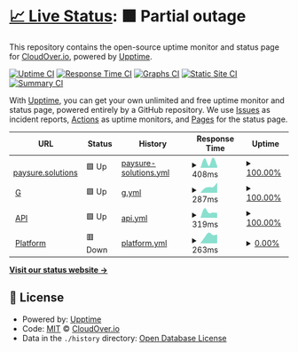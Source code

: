 # [📈 Live Status](https://cloudover.github.io/upptime): <!--live status--> **🟧 Partial outage**

This repository contains the open-source uptime monitor and status page for [CloudOver.io](http://cloudover.org), powered by [Upptime](https://github.com/upptime/upptime).

[![Uptime CI](https://github.com/cloudover/upptime/workflows/Uptime%20CI/badge.svg)](https://github.com/cloudover/upptime/actions?query=workflow%3A%22Uptime+CI%22)
[![Response Time CI](https://github.com/cloudover/upptime/workflows/Response%20Time%20CI/badge.svg)](https://github.com/cloudover/upptime/actions?query=workflow%3A%22Response+Time+CI%22)
[![Graphs CI](https://github.com/cloudover/upptime/workflows/Graphs%20CI/badge.svg)](https://github.com/cloudover/upptime/actions?query=workflow%3A%22Graphs+CI%22)
[![Static Site CI](https://github.com/cloudover/upptime/workflows/Static%20Site%20CI/badge.svg)](https://github.com/cloudover/upptime/actions?query=workflow%3A%22Static+Site+CI%22)
[![Summary CI](https://github.com/cloudover/upptime/workflows/Summary%20CI/badge.svg)](https://github.com/cloudover/upptime/actions?query=workflow%3A%22Summary+CI%22)

With [Upptime](https://upptime.js.org), you can get your own unlimited and free uptime monitor and status page, powered entirely by a GitHub repository. We use [Issues](https://github.com/cloudover/upptime/issues) as incident reports, [Actions](https://github.com/cloudover/upptime/actions) as uptime monitors, and [Pages](https://cloudover.github.io/upptime) for the status page.

<!--start: status pages-->
<!-- This summary is generated by Upptime (https://github.com/upptime/upptime) -->
<!-- Do not edit this manually, your changes will be overwritten -->
<!-- prettier-ignore -->
| URL | Status | History | Response Time | Uptime |
| --- | ------ | ------- | ------------- | ------ |
| <img alt="" src="https://icons.duckduckgo.com/ip3/paysure.solutions.ico" height="13"> [paysure.solutions](https://paysure.solutions) | 🟩 Up | [paysure-solutions.yml](https://github.com/cloudOver/upptime/commits/HEAD/history/paysure-solutions.yml) | <details><summary><img alt="Response time graph" src="./graphs/paysure-solutions/response-time-week.png" height="20"> 408ms</summary><br><a href="https://cloudover.github.io/upptime/history/paysure-solutions"><img alt="Response time 408" src="https://img.shields.io/endpoint?url=https%3A%2F%2Fraw.githubusercontent.com%2FcloudOver%2Fupptime%2FHEAD%2Fapi%2Fpaysure-solutions%2Fresponse-time.json"></a><br><a href="https://cloudover.github.io/upptime/history/paysure-solutions"><img alt="24-hour response time 408" src="https://img.shields.io/endpoint?url=https%3A%2F%2Fraw.githubusercontent.com%2FcloudOver%2Fupptime%2FHEAD%2Fapi%2Fpaysure-solutions%2Fresponse-time-day.json"></a><br><a href="https://cloudover.github.io/upptime/history/paysure-solutions"><img alt="7-day response time 408" src="https://img.shields.io/endpoint?url=https%3A%2F%2Fraw.githubusercontent.com%2FcloudOver%2Fupptime%2FHEAD%2Fapi%2Fpaysure-solutions%2Fresponse-time-week.json"></a><br><a href="https://cloudover.github.io/upptime/history/paysure-solutions"><img alt="30-day response time 408" src="https://img.shields.io/endpoint?url=https%3A%2F%2Fraw.githubusercontent.com%2FcloudOver%2Fupptime%2FHEAD%2Fapi%2Fpaysure-solutions%2Fresponse-time-month.json"></a><br><a href="https://cloudover.github.io/upptime/history/paysure-solutions"><img alt="1-year response time 408" src="https://img.shields.io/endpoint?url=https%3A%2F%2Fraw.githubusercontent.com%2FcloudOver%2Fupptime%2FHEAD%2Fapi%2Fpaysure-solutions%2Fresponse-time-year.json"></a></details> | <details><summary><a href="https://cloudover.github.io/upptime/history/paysure-solutions">100.00%</a></summary><a href="https://cloudover.github.io/upptime/history/paysure-solutions"><img alt="All-time uptime 100.00%" src="https://img.shields.io/endpoint?url=https%3A%2F%2Fraw.githubusercontent.com%2FcloudOver%2Fupptime%2FHEAD%2Fapi%2Fpaysure-solutions%2Fuptime.json"></a><br><a href="https://cloudover.github.io/upptime/history/paysure-solutions"><img alt="24-hour uptime 100.00%" src="https://img.shields.io/endpoint?url=https%3A%2F%2Fraw.githubusercontent.com%2FcloudOver%2Fupptime%2FHEAD%2Fapi%2Fpaysure-solutions%2Fuptime-day.json"></a><br><a href="https://cloudover.github.io/upptime/history/paysure-solutions"><img alt="7-day uptime 100.00%" src="https://img.shields.io/endpoint?url=https%3A%2F%2Fraw.githubusercontent.com%2FcloudOver%2Fupptime%2FHEAD%2Fapi%2Fpaysure-solutions%2Fuptime-week.json"></a><br><a href="https://cloudover.github.io/upptime/history/paysure-solutions"><img alt="30-day uptime 100.00%" src="https://img.shields.io/endpoint?url=https%3A%2F%2Fraw.githubusercontent.com%2FcloudOver%2Fupptime%2FHEAD%2Fapi%2Fpaysure-solutions%2Fuptime-month.json"></a><br><a href="https://cloudover.github.io/upptime/history/paysure-solutions"><img alt="1-year uptime 100.00%" src="https://img.shields.io/endpoint?url=https%3A%2F%2Fraw.githubusercontent.com%2FcloudOver%2Fupptime%2FHEAD%2Fapi%2Fpaysure-solutions%2Fuptime-year.json"></a></details>
| <img alt="" src="https://icons.duckduckgo.com/ip3/payments.gateway.paysure.solutions.ico" height="13"> [G](https://payments.gateway.paysure.solutions) | 🟩 Up | [g.yml](https://github.com/cloudOver/upptime/commits/HEAD/history/g.yml) | <details><summary><img alt="Response time graph" src="./graphs/g/response-time-week.png" height="20"> 287ms</summary><br><a href="https://cloudover.github.io/upptime/history/g"><img alt="Response time 287" src="https://img.shields.io/endpoint?url=https%3A%2F%2Fraw.githubusercontent.com%2FcloudOver%2Fupptime%2FHEAD%2Fapi%2Fg%2Fresponse-time.json"></a><br><a href="https://cloudover.github.io/upptime/history/g"><img alt="24-hour response time 287" src="https://img.shields.io/endpoint?url=https%3A%2F%2Fraw.githubusercontent.com%2FcloudOver%2Fupptime%2FHEAD%2Fapi%2Fg%2Fresponse-time-day.json"></a><br><a href="https://cloudover.github.io/upptime/history/g"><img alt="7-day response time 287" src="https://img.shields.io/endpoint?url=https%3A%2F%2Fraw.githubusercontent.com%2FcloudOver%2Fupptime%2FHEAD%2Fapi%2Fg%2Fresponse-time-week.json"></a><br><a href="https://cloudover.github.io/upptime/history/g"><img alt="30-day response time 287" src="https://img.shields.io/endpoint?url=https%3A%2F%2Fraw.githubusercontent.com%2FcloudOver%2Fupptime%2FHEAD%2Fapi%2Fg%2Fresponse-time-month.json"></a><br><a href="https://cloudover.github.io/upptime/history/g"><img alt="1-year response time 287" src="https://img.shields.io/endpoint?url=https%3A%2F%2Fraw.githubusercontent.com%2FcloudOver%2Fupptime%2FHEAD%2Fapi%2Fg%2Fresponse-time-year.json"></a></details> | <details><summary><a href="https://cloudover.github.io/upptime/history/g">100.00%</a></summary><a href="https://cloudover.github.io/upptime/history/g"><img alt="All-time uptime 100.00%" src="https://img.shields.io/endpoint?url=https%3A%2F%2Fraw.githubusercontent.com%2FcloudOver%2Fupptime%2FHEAD%2Fapi%2Fg%2Fuptime.json"></a><br><a href="https://cloudover.github.io/upptime/history/g"><img alt="24-hour uptime 100.00%" src="https://img.shields.io/endpoint?url=https%3A%2F%2Fraw.githubusercontent.com%2FcloudOver%2Fupptime%2FHEAD%2Fapi%2Fg%2Fuptime-day.json"></a><br><a href="https://cloudover.github.io/upptime/history/g"><img alt="7-day uptime 100.00%" src="https://img.shields.io/endpoint?url=https%3A%2F%2Fraw.githubusercontent.com%2FcloudOver%2Fupptime%2FHEAD%2Fapi%2Fg%2Fuptime-week.json"></a><br><a href="https://cloudover.github.io/upptime/history/g"><img alt="30-day uptime 100.00%" src="https://img.shields.io/endpoint?url=https%3A%2F%2Fraw.githubusercontent.com%2FcloudOver%2Fupptime%2FHEAD%2Fapi%2Fg%2Fuptime-month.json"></a><br><a href="https://cloudover.github.io/upptime/history/g"><img alt="1-year uptime 100.00%" src="https://img.shields.io/endpoint?url=https%3A%2F%2Fraw.githubusercontent.com%2FcloudOver%2Fupptime%2FHEAD%2Fapi%2Fg%2Fuptime-year.json"></a></details>
| <img alt="" src="https://icons.duckduckgo.com/ip3/payments-api.one-pay-stage.paysure.solutions.ico" height="13"> [API](https://payments-api.one-pay-stage.paysure.solutions) | 🟩 Up | [api.yml](https://github.com/cloudOver/upptime/commits/HEAD/history/api.yml) | <details><summary><img alt="Response time graph" src="./graphs/api/response-time-week.png" height="20"> 319ms</summary><br><a href="https://cloudover.github.io/upptime/history/api"><img alt="Response time 319" src="https://img.shields.io/endpoint?url=https%3A%2F%2Fraw.githubusercontent.com%2FcloudOver%2Fupptime%2FHEAD%2Fapi%2Fapi%2Fresponse-time.json"></a><br><a href="https://cloudover.github.io/upptime/history/api"><img alt="24-hour response time 319" src="https://img.shields.io/endpoint?url=https%3A%2F%2Fraw.githubusercontent.com%2FcloudOver%2Fupptime%2FHEAD%2Fapi%2Fapi%2Fresponse-time-day.json"></a><br><a href="https://cloudover.github.io/upptime/history/api"><img alt="7-day response time 319" src="https://img.shields.io/endpoint?url=https%3A%2F%2Fraw.githubusercontent.com%2FcloudOver%2Fupptime%2FHEAD%2Fapi%2Fapi%2Fresponse-time-week.json"></a><br><a href="https://cloudover.github.io/upptime/history/api"><img alt="30-day response time 319" src="https://img.shields.io/endpoint?url=https%3A%2F%2Fraw.githubusercontent.com%2FcloudOver%2Fupptime%2FHEAD%2Fapi%2Fapi%2Fresponse-time-month.json"></a><br><a href="https://cloudover.github.io/upptime/history/api"><img alt="1-year response time 319" src="https://img.shields.io/endpoint?url=https%3A%2F%2Fraw.githubusercontent.com%2FcloudOver%2Fupptime%2FHEAD%2Fapi%2Fapi%2Fresponse-time-year.json"></a></details> | <details><summary><a href="https://cloudover.github.io/upptime/history/api">100.00%</a></summary><a href="https://cloudover.github.io/upptime/history/api"><img alt="All-time uptime 100.00%" src="https://img.shields.io/endpoint?url=https%3A%2F%2Fraw.githubusercontent.com%2FcloudOver%2Fupptime%2FHEAD%2Fapi%2Fapi%2Fuptime.json"></a><br><a href="https://cloudover.github.io/upptime/history/api"><img alt="24-hour uptime 100.00%" src="https://img.shields.io/endpoint?url=https%3A%2F%2Fraw.githubusercontent.com%2FcloudOver%2Fupptime%2FHEAD%2Fapi%2Fapi%2Fuptime-day.json"></a><br><a href="https://cloudover.github.io/upptime/history/api"><img alt="7-day uptime 100.00%" src="https://img.shields.io/endpoint?url=https%3A%2F%2Fraw.githubusercontent.com%2FcloudOver%2Fupptime%2FHEAD%2Fapi%2Fapi%2Fuptime-week.json"></a><br><a href="https://cloudover.github.io/upptime/history/api"><img alt="30-day uptime 100.00%" src="https://img.shields.io/endpoint?url=https%3A%2F%2Fraw.githubusercontent.com%2FcloudOver%2Fupptime%2FHEAD%2Fapi%2Fapi%2Fuptime-month.json"></a><br><a href="https://cloudover.github.io/upptime/history/api"><img alt="1-year uptime 100.00%" src="https://img.shields.io/endpoint?url=https%3A%2F%2Fraw.githubusercontent.com%2FcloudOver%2Fupptime%2FHEAD%2Fapi%2Fapi%2Fuptime-year.json"></a></details>
| <img alt="" src="https://icons.duckduckgo.com/ip3/paysure-platform.one-pay-stage.paysure.solutions.ico" height="13"> [Platform](https://paysure-platform.one-pay-stage.paysure.solutions) | 🟥 Down | [platform.yml](https://github.com/cloudOver/upptime/commits/HEAD/history/platform.yml) | <details><summary><img alt="Response time graph" src="./graphs/platform/response-time-week.png" height="20"> 263ms</summary><br><a href="https://cloudover.github.io/upptime/history/platform"><img alt="Response time 263" src="https://img.shields.io/endpoint?url=https%3A%2F%2Fraw.githubusercontent.com%2FcloudOver%2Fupptime%2FHEAD%2Fapi%2Fplatform%2Fresponse-time.json"></a><br><a href="https://cloudover.github.io/upptime/history/platform"><img alt="24-hour response time 263" src="https://img.shields.io/endpoint?url=https%3A%2F%2Fraw.githubusercontent.com%2FcloudOver%2Fupptime%2FHEAD%2Fapi%2Fplatform%2Fresponse-time-day.json"></a><br><a href="https://cloudover.github.io/upptime/history/platform"><img alt="7-day response time 263" src="https://img.shields.io/endpoint?url=https%3A%2F%2Fraw.githubusercontent.com%2FcloudOver%2Fupptime%2FHEAD%2Fapi%2Fplatform%2Fresponse-time-week.json"></a><br><a href="https://cloudover.github.io/upptime/history/platform"><img alt="30-day response time 263" src="https://img.shields.io/endpoint?url=https%3A%2F%2Fraw.githubusercontent.com%2FcloudOver%2Fupptime%2FHEAD%2Fapi%2Fplatform%2Fresponse-time-month.json"></a><br><a href="https://cloudover.github.io/upptime/history/platform"><img alt="1-year response time 263" src="https://img.shields.io/endpoint?url=https%3A%2F%2Fraw.githubusercontent.com%2FcloudOver%2Fupptime%2FHEAD%2Fapi%2Fplatform%2Fresponse-time-year.json"></a></details> | <details><summary><a href="https://cloudover.github.io/upptime/history/platform">0.00%</a></summary><a href="https://cloudover.github.io/upptime/history/platform"><img alt="All-time uptime 0.00%" src="https://img.shields.io/endpoint?url=https%3A%2F%2Fraw.githubusercontent.com%2FcloudOver%2Fupptime%2FHEAD%2Fapi%2Fplatform%2Fuptime.json"></a><br><a href="https://cloudover.github.io/upptime/history/platform"><img alt="24-hour uptime 0.00%" src="https://img.shields.io/endpoint?url=https%3A%2F%2Fraw.githubusercontent.com%2FcloudOver%2Fupptime%2FHEAD%2Fapi%2Fplatform%2Fuptime-day.json"></a><br><a href="https://cloudover.github.io/upptime/history/platform"><img alt="7-day uptime 0.00%" src="https://img.shields.io/endpoint?url=https%3A%2F%2Fraw.githubusercontent.com%2FcloudOver%2Fupptime%2FHEAD%2Fapi%2Fplatform%2Fuptime-week.json"></a><br><a href="https://cloudover.github.io/upptime/history/platform"><img alt="30-day uptime 0.00%" src="https://img.shields.io/endpoint?url=https%3A%2F%2Fraw.githubusercontent.com%2FcloudOver%2Fupptime%2FHEAD%2Fapi%2Fplatform%2Fuptime-month.json"></a><br><a href="https://cloudover.github.io/upptime/history/platform"><img alt="1-year uptime 0.00%" src="https://img.shields.io/endpoint?url=https%3A%2F%2Fraw.githubusercontent.com%2FcloudOver%2Fupptime%2FHEAD%2Fapi%2Fplatform%2Fuptime-year.json"></a></details>

<!--end: status pages-->

[**Visit our status website →**](https://cloudover.github.io/upptime)

## 📄 License

- Powered by: [Upptime](https://github.com/upptime/upptime)
- Code: [MIT](./LICENSE) © [CloudOver.io](http://cloudover.org)
- Data in the `./history` directory: [Open Database License](https://opendatacommons.org/licenses/odbl/1-0/)
